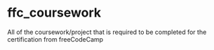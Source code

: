 # ffc_coursework
All of the coursework/project that is required to be completed for the certification from freeCodeCamp
